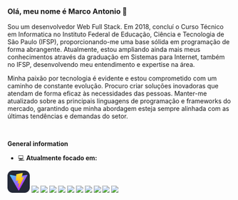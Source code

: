 ### Olá, meu nome é Marco Antonio 👋
Sou um desenvolvedor Web Full Stack. Em 2018, concluí o Curso Técnico em Informatica no Instituto Federal de Educação, Ciência e Tecnologia de São Paulo (IFSP), proporcionando-me uma base sólida em programação de forma abrangente. Atualmente, estou ampliando ainda mais meus conhecimentos através da graduação em Sistemas para Internet, também no IFSP, desenvolvendo meu entendimento e expertise na área.

Minha paixão por tecnologia é evidente e estou comprometido com um caminho de constante evolução. Procuro criar soluções inovadoras que atendam de forma eficaz às necessidades das pessoas. Manter-me atualizado sobre as principais linguagens de programação e frameworks do mercado, garantindo que minha abordagem esteja sempre alinhada com as últimas tendências e demandas do setor.


<br>

**General information**

- 💻  **Atualmente focado em:**
<div>
 <img  width="50" heigth="50" src="https://raw.githubusercontent.com/tandpfun/skill-icons/e67133bc60d96561bc247dfbc3eece0a897285c8/icons/Vite-Dark.svg" />
 <img width="50" heigth="50" src="https://cdn.jsdelivr.net/gh/devicons/devicon/icons/vuejs/vuejs-original.svg" /> 
 <img width="45" heigth="30" src="https://cdn.jsdelivr.net/gh/devicons/devicon/icons/vuetify/vuetify-original.svg" /> 
 <img width="45" heigth="30" src="https://cdn.jsdelivr.net/gh/devicons/devicon/icons/nuxtjs/nuxtjs-original.svg" />
 <img width="45" heigth="30" src="https://cdn.jsdelivr.net/gh/devicons/devicon/icons/sass/sass-original.svg" />
 <img width="45" heigth="30" src="https://cdn.jsdelivr.net/gh/devicons/devicon/icons/react/react-original.svg" />
  <img width="45" heigth="30" src="https://cdn.jsdelivr.net/gh/devicons/devicon/icons/typescript/typescript-original.svg" />
 <img width="45" heigth="30" src="https://cdn.jsdelivr.net/gh/devicons/devicon/icons/bootstrap/bootstrap-original.svg" />      
 <img width="45" heigth="30" src="https://blog.kakaocdn.net/dn/bJnCEB/btrwJwIaH3z/K0E3JkariSbVpxDywoWw11/img.png" />
 <img width="45" heigth="30" src="https://cdn.jsdelivr.net/gh/devicons/devicon/icons/java/java-original.svg" />          
 <img width="45" heigth="30" src="https://cdn.jsdelivr.net/gh/devicons/devicon/icons/spring/spring-original.svg" />
          

</div>

          
          
           
